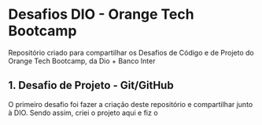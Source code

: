 # Desafios DIO - Orange Tech Bootcamp
Repositório criado para compartilhar os Desafios de Código e de Projeto do Orange Tech Bootcamp, da Dio + Banco Inter

## 1. Desafio de Projeto - Git/GitHub
O primeiro desafio foi fazer a criação deste repositório e compartilhar junto à DIO. Sendo assim, criei o projeto aqui e fiz o 
